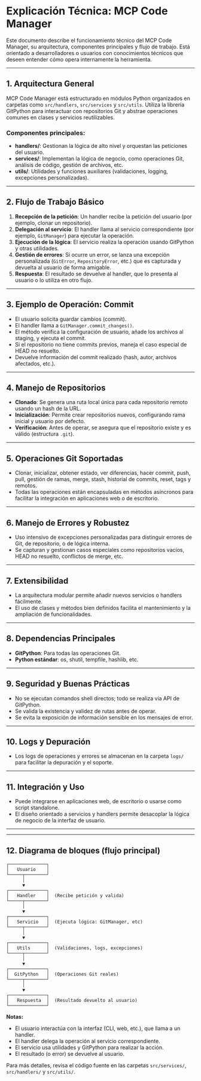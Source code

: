 # Explicación Técnica: MCP Code Manager

Este documento describe el funcionamiento técnico del MCP Code Manager, su arquitectura, componentes principales y flujo de trabajo. Está orientado a desarrolladores o usuarios con conocimientos técnicos que deseen entender cómo opera internamente la herramienta.

---

## 1. Arquitectura General

MCP Code Manager está estructurado en módulos Python organizados en carpetas como `src/handlers`, `src/services` y `src/utils`. Utiliza la librería GitPython para interactuar con repositorios Git y abstrae operaciones comunes en clases y servicios reutilizables.

### Componentes principales:
- **handlers/**: Gestionan la lógica de alto nivel y orquestan las peticiones del usuario.
- **services/**: Implementan la lógica de negocio, como operaciones Git, análisis de código, gestión de archivos, etc.
- **utils/**: Utilidades y funciones auxiliares (validaciones, logging, excepciones personalizadas).

---

## 2. Flujo de Trabajo Básico

1. **Recepción de la petición**: Un handler recibe la petición del usuario (por ejemplo, clonar un repositorio).
2. **Delegación al servicio**: El handler llama al servicio correspondiente (por ejemplo, `GitManager`) para ejecutar la operación.
3. **Ejecución de la lógica**: El servicio realiza la operación usando GitPython y otras utilidades.
4. **Gestión de errores**: Si ocurre un error, se lanza una excepción personalizada (`GitError`, `RepositoryError`, etc.) que es capturada y devuelta al usuario de forma amigable.
5. **Respuesta**: El resultado se devuelve al handler, que lo presenta al usuario o lo utiliza en otro flujo.

---

## 3. Ejemplo de Operación: Commit

- El usuario solicita guardar cambios (commit).
- El handler llama a `GitManager.commit_changes()`.
- El método verifica la configuración de usuario, añade los archivos al staging, y ejecuta el commit.
- Si el repositorio no tiene commits previos, maneja el caso especial de HEAD no resuelto.
- Devuelve información del commit realizado (hash, autor, archivos afectados, etc.).

---

## 4. Manejo de Repositorios

- **Clonado**: Se genera una ruta local única para cada repositorio remoto usando un hash de la URL.
- **Inicialización**: Permite crear repositorios nuevos, configurando rama inicial y usuario por defecto.
- **Verificación**: Antes de operar, se asegura que el repositorio existe y es válido (estructura `.git`).

---

## 5. Operaciones Git Soportadas

- Clonar, inicializar, obtener estado, ver diferencias, hacer commit, push, pull, gestión de ramas, merge, stash, historial de commits, reset, tags y remotos.
- Todas las operaciones están encapsuladas en métodos asíncronos para facilitar la integración en aplicaciones web o de escritorio.

---

## 6. Manejo de Errores y Robustez

- Uso intensivo de excepciones personalizadas para distinguir errores de Git, de repositorio, o de lógica interna.
- Se capturan y gestionan casos especiales como repositorios vacíos, HEAD no resuelto, conflictos de merge, etc.

---

## 7. Extensibilidad

- La arquitectura modular permite añadir nuevos servicios o handlers fácilmente.
- El uso de clases y métodos bien definidos facilita el mantenimiento y la ampliación de funcionalidades.

---

## 8. Dependencias Principales

- **GitPython**: Para todas las operaciones Git.
- **Python estándar**: os, shutil, tempfile, hashlib, etc.

---

## 9. Seguridad y Buenas Prácticas

- No se ejecutan comandos shell directos; todo se realiza vía API de GitPython.
- Se valida la existencia y validez de rutas antes de operar.
- Se evita la exposición de información sensible en los mensajes de error.

---

## 10. Logs y Depuración

- Los logs de operaciones y errores se almacenan en la carpeta `logs/` para facilitar la depuración y el soporte.

---

## 11. Integración y Uso

- Puede integrarse en aplicaciones web, de escritorio o usarse como script standalone.
- El diseño orientado a servicios y handlers permite desacoplar la lógica de negocio de la interfaz de usuario.

---


---

## 12. Diagrama de bloques (flujo principal)

```text
┌──────────────┐
│   Usuario    │
└─────┬────────┘
      │
      ▼
┌──────────────┐
│   Handler    │  (Recibe petición y valida)
└─────┬────────┘
      │
      ▼
┌──────────────┐
│   Servicio   │  (Ejecuta lógica: GitManager, etc)
└─────┬────────┘
      │
      ▼
┌──────────────┐
│   Utils      │  (Validaciones, logs, excepciones)
└─────┬────────┘
      │
      ▼
┌──────────────┐
│  GitPython   │  (Operaciones Git reales)
└─────┬────────┘
      │
      ▼
┌──────────────┐
│   Respuesta  │  (Resultado devuelto al usuario)
└──────────────┘
```

**Notas:**
- El usuario interactúa con la interfaz (CLI, web, etc.), que llama a un handler.
- El handler delega la operación al servicio correspondiente.
- El servicio usa utilidades y GitPython para realizar la acción.
- El resultado (o error) se devuelve al usuario.

Para más detalles, revisa el código fuente en las carpetas `src/services/`, `src/handlers/` y `src/utils/`.
